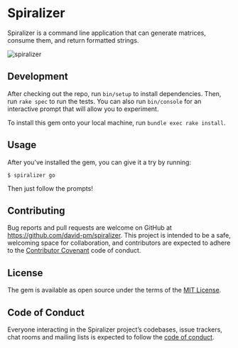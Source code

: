 # Spiralizer

Spiralizer is a command line application that can generate matrices, consume them, and return formatted strings.

![spiralizer](https://s3.amazonaws.com/uploads.sellbrite.com/7999/go.png)

## Development

After checking out the repo, run `bin/setup` to install dependencies. Then, run `rake spec` to run the tests. You can also run `bin/console` for an interactive prompt that will allow you to experiment.

To install this gem onto your local machine, run `bundle exec rake install`.

## Usage

After you've installed the gem, you can give it a try by running:

    $ spiralizer go

Then just follow the prompts!

## Contributing

Bug reports and pull requests are welcome on GitHub at https://github.com/david-pm/spiralizer. This project is intended to be a safe, welcoming space for collaboration, and contributors are expected to adhere to the [Contributor Covenant](http://contributor-covenant.org) code of conduct.

## License

The gem is available as open source under the terms of the [MIT License](http://opensource.org/licenses/MIT).

## Code of Conduct

Everyone interacting in the Spiralizer project’s codebases, issue trackers, chat rooms and mailing lists is expected to follow the [code of conduct](https://github.com/[USERNAME]/spiralizer/blob/master/CODE_OF_CONDUCT.md).
